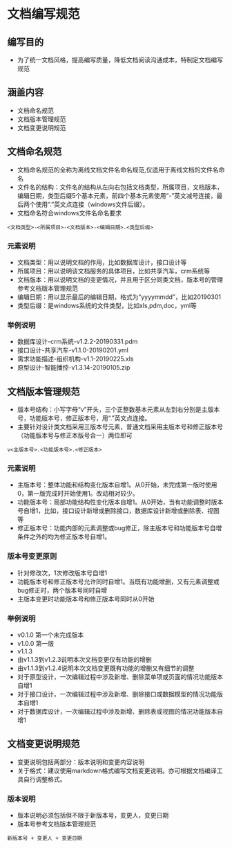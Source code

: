 # 文档编写规范
## 编写目的
- 为了统一文档风格，提高编写质量，降低文档阅读沟通成本，特制定文档编写规范

## 涵盖内容
- 文档命名规范
- 文档版本管理规范
- 文档变更说明规范

## 文档命名规范
- 文档命名规范的全称为离线文档文件名命名规范,仅适用于离线文档的文件名命名
- 文件名的结构：文件名的结构从左向右包括文档类型，所属项目，文档版本，编辑日期，类型后缀5个基本元素，前四个基本元素使用“-”英文减号连接，最后两个使用“.”英文点连接（windows文件后缀）。
- 文档命名符合windows文件名命名要求
```
<文档类型>-<所属项目>-<文档版本>-<编辑日期>.<类型后缀>
```
### 元素说明
- 文档类型：用以说明文档的作用，比如数据库设计，接口设计等
- 所属项目：用以说明该文档服务的具体项目，比如共享汽车，crm系统等
- 文档版本：用以说明文档的变更情况，并且用于区分同类文档，版本号的管理参考文档版本管理规范
- 编辑日期：用以显示最后的编辑日期，格式为“yyyymmdd”，比如20190301
- 类型后缀：是windows系统的文件类型，比如xls,pdm,doc，yml等
### 举例说明
- 数据库设计-crm系统-v1.2.2-20190331.pdm
- 接口设计-共享汽车-v1.1.0-20190201.yml
- 需求功能描述-组织机构-v1.1-20190225.xls
- 原型设计-智能播控-v1.3.14-20190105.zip

## 文档版本管理规范
- 版本号结构：小写字母“v”开头，三个正整数基本元素从左到右分别是主版本号，功能版本号，修正版本号，用“.”英文点连接。
- 主要针对设计类文档采用三版本号元素，普通文档采用主版本号和修正版本号（功能版本号与修正本版号合一）两位即可
```
v<主版本号>.<功能版本号>.<修正版本>
```
### 元素说明
- 主版本号：整体功能和结构变化版本自增1。从0开始，未完成第一版时使用0，第一版完成时开始使用1。改动相对较少。
- 功能版本号：局部功能结构性变化版本自增1。从0开始，当有功能调整时版本号自增1，比如，接口设计新增或删除接口，数据库设计新增或删除表、视图等
- 修正版本号：功能内部的元素调整或bug修正，除主版本号和功能版本号自增条件之外的均为修正版本号自增1。
### 版本号变更原则
- 针对修改次，1次修改版本号自增1
- 功能版本号和修正版本号允许同时自增1。当既有功能增删，又有元素调整或bug修正时，两个版本号同时自增
- 主版本变更时功能版本号和修正版本号同时从0开始
### 举例说明
- v0.1.0 第一个未完成版本
- v1.0.0 第一版
- v1.1.3
- 由v1.1.3到v1.2.3说明本次文档变更仅有功能的增删
- 由v1.1.3到v1.2.4说明本次文档变更既有功能的增删又有细节的调整
- 对于原型设计，一次编辑过程中涉及新增、删除菜单项或页面的情况功能版本自增1
- 对于接口设计，一次编辑过程中涉及新增、删除接口或数据模型的情况功能版本自增1
- 对于数据库设计，一次编辑过程中涉及新增、删除表或视图的情况功能版本自增1

## 文档变更说明规范
- 变更说明包括两部分：版本说明和变更内容说明
- 关于格式：建议使用markdown格式编写文档变更说明。亦可根据文档编译工具自行调整格式。

### 版本说明
- 版本说明必须包括但不限于新版本号，变更人，变更日期
- 版本号参考文档版本管理规范
```
新版本号 + 变更人 + 变更日期
```
